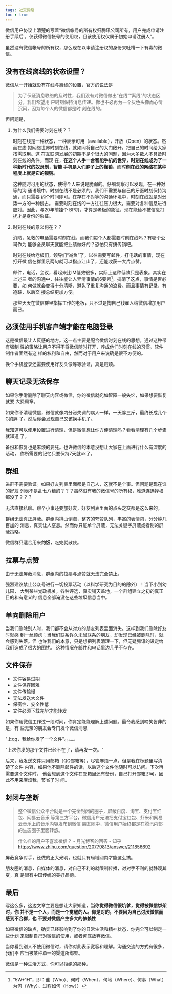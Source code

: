 ```yaml
---
tags: 社交网络
toc : true
---
```


微信用户协议上清楚的写着“微信帐号的所有权归腾讯公司所有，用户完成申请注册手续后
，仅获得微信帐号的使用权，且该使用权仅属于初始申请注册人”。

虽然没有微信帐号的所有权，那么现在以申请注册权的身份来吐槽一下有毒的微信。

## 没有在线离线的状态设置？

微信从一开始就没有在线与离线的设置，官方的说法是

> 为了保证消息联络的及时性，我们没有对微信做出“在线”“离线”的状态区分，我们希望用
> 户时刻保持消息传递。你也不必再为一个灰色头像而心情沉闷，因为每个人的微信都是时
> 刻在线的。

但问题是，

1. 为什么我们需要时刻在线？？

    时刻在线是一种状态，一种表示可用（available），开放（Open）的状态。然而在虚
    拟网络世界时刻在线，就如同将自己的大门敞开，把自己的时间给大家按需取用。这
    在互联网发展的初期不是个很大的问题，因为大多数人不具备时刻在线的条件。而现
    在，**在这个人手一台智能手机的世界，时刻在线成为了一种新时代的奴隶制，智能
    手机是人们脖子上的枷锁，而时刻在线的网络在某种程度上就是它的锁链。**

    这种随时可用的状态，使得个人来说是脆弱的。仔细观察可以发现，在一种对等的沟
    通语境中，时刻在线不是必须的。我们不需要与自己的牙医时刻保持沟通，而只需要
    约个时间即可。在存在不对等的沟通环境中，时刻在线就是对弱势一方的一种侵占。
    需要时刻在线的一方往往压力很大，需要对各种信息进行应对。因此，与20年前挂个
    BP机，才算是老板的象征，现在能给不被信息打扰才是身份的象征。


2. 时刻在线的意义何在？？

    消防，急救的电话需要时刻在线，而我们每个人都需要时刻在线吗？有哪个公司作为
    能够全员聊天就能把业绩做好的？恐怕只有搞传销吧。

    时刻在线给老板们，领导们“减负”了，以往需要写邮件，打电话的事情，现在打开微
    信在群里吼两句就可以指点江山了，还能收获一大片点赞。

    邮件，电话，会议，看起来比IM低效很多，实际上这种低效只是表象。其实在上述三
    者的沟通中，往往能让人弄清事情的6要素[^5W1H]。搞清了这点，事情是否必要，如
    何做就会变得十分清晰，避免了重复沟通的浪费。而且事情有记录，有追踪，以后交
    接总结更加方便。
    
    [^5W1H]: “5W+1H”，即：谁（Who）、何时（When）、何地（Where）、何事（What）为何（Why）、过程如何（How））

    那些天天在微信群里指挥工作的老板，只不过是掏自己钱雇人给微信增加用户而已。


## 必须使用手机客户端才能在电脑登录

这是微信最让人反感的地方。这一点主要是配合微信时刻在线的思想，通过这种带有强制
性的策略让用户不得不将微信随时打开，养成他们时刻在线的习惯。软件制作者固然有这
样的权利和自由，然而对于用户来说确是很不方便的。

换个手机登录还需要使用好友头像等等验证，真是贼烦。

## 聊天记录无法保存

如果你手滑删除了聊天内容或微信，你的微信就宛如智障一般失忆，如果想要恢复就要
大费周章。

如果你不清理微信，微信就像内分泌失调的病人一样，一天胖三斤，最终长成几个G的胖
子。然后你会发现自己又该换手机了。

我知道可以使用设置进行清理，但是微信想让你方便清理吗？看看清理有几个步骤就知道
了。

备份和恢复也是麻烦的要死。也许微信的本意没想让大家在上面进行什么有深度的活动，
你所需要的记忆只要保持7天就ok了。

## 群组

进群不需要验证。如果好友列表里面都是自己人，这就不是个事。但问题是现在谁的好友
列表不是乱七八糟的？？？虽然没有我的微信号的所有权，难道连选择权都没了？？？

无法直接私聊。聊个小事还要加好友，好友列表里面的点头之交都是这么来的。

群组无法真正屏蔽。群组内排山倒海，整齐的夸赞队列，丰富的表情包，分分钟几百加的
消息，真实让人窒息。然而你只能单个屏蔽，无法关键字屏蔽或者别的屏蔽策略。

微信群只适合用来**约饭**，吃完就散伙。

## 拉票与点赞

由于无法屏蔽消息，群组内的拉票与点赞就无法完全禁止。

强烈建议禁止公众号进行一切投票活动（以科学研究为目的的除外）！当下小到幼儿园，
大到某些党政机关，各种评选，真实铺天盖地，一个群组建立之初的真正目的和有意义的
信息全部淹没在这些垃圾信息当中。

## 单向删除用户

当我们删除别人时，我们都不会从对方的朋友列表里面消失。这样到我们删除好友时就感
到一丝顾虑；当我们联系许久未曾联系的朋友，却发现已经被删除时，就会感到失落。但
也许我们的本意，只是想把列表清理一下，但无疑腾讯的设定给我们造成了很大的困扰。
这种情况在邮件和电话里边几乎不存在。

## 文件保存

- 文件容易过期
- 文件保存困难
- 文件传输慢
- 无法发送大文件
- 保密性、安全性低
- 文件必须下载完毕才能转发

如果你用微信工作过一段时间，你肯定能能理解上述问题。最令我感到啼笑皆非的是，有
些无奈的朋友会专门发个微信消息

"上qq，我给你发了一个文件"。。。。。

"上次你发的那个文件已经不在了，请再发一次。"

后来，我发送文件只用邮箱（QQ邮箱等），尽管麻烦一点，但是我在标题里写清楚了文件
内容，如果他不删除邮件的话，以后这个文件他随时可以访问。下次再需要这个文件时，
他会想到这个文件在邮箱里还有备份，自己打开邮箱即可。因此不用来麻烦我，节省了时
间。

## 封闭与垄断

> 整个微信公众平台就是一个完全封闭的圈子，屏蔽百度、淘宝、支付宝红包、网易云音乐
> 等第三方平台，微信用户无法把支付宝红包、虾米和网易云音乐上的音乐内容发布到微信
> 朋友圈中，微信用户始终都是在腾讯内部的生态圈子里面转悠。
> 
> 什么样的用户不喜欢微信？ - 月光博客的回答 - 知乎
> https://www.zhihu.com/question/20779813/answer/211856692

屏蔽竞争对手，还做的正大光明，也就只有局域网内才能这么搞。

朋友圈的消息，自媒体的消息，对自己不利的就限制传播，对对手不利的就静观其变，真
是很有中国传统的美好品德。

## 最后

写这么多，这边文章主要是想让大家知道，**当你觉得微信很坑爹，觉得被微信绑架时，你
并不是一个人，而是一个觉醒的人。你是对的，不要因为自己讨厌微信而感到不合群，也
不要对微信产生多大的依赖性**

如果微信的缺点，确实已经影响到了你的日常生活和精神状态，你完全可以制定一些计划
来限制自己对微信的使用，或者彻底放弃微信。

当你看到别人不使用微信时，请你对此表示宽容和理解。沟通交流的方式有很多，我们不
应当被某种单一的渠道所绑架。

微信是一种生活方式，你可以拒绝的那种。
